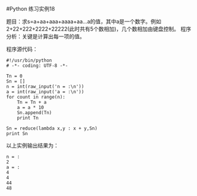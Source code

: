 #Python 练习实例18


题目：求s=a+aa+aaa+aaaa+aa...a的值，其中a是一个数字。例如2+22+222+2222+22222(此时共有5个数相加)，几个数相加由键盘控制。
程序分析：关键是计算出每一项的值。


程序源代码：

```
#!/usr/bin/python
# -*- coding: UTF-8 -*-

Tn = 0
Sn = []
n = int(raw_input('n = :\n'))
a = int(raw_input('a = :\n'))
for count in range(n):
    Tn = Tn + a
    a = a * 10
    Sn.append(Tn)
    print Tn

Sn = reduce(lambda x,y : x + y,Sn)
print Sn
```

以上实例输出结果为：

```
n = :
2
a = :
4
4
44
48
```